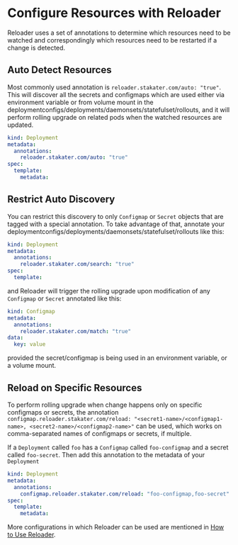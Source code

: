# Configure Resources with Reloader

Reloader uses a set of annotations to determine which resources need to be watched and correspondingly which resources need to be restarted if a change is detected.

## Auto Detect Resources

Most commonly used annotation is `reloader.stakater.com/auto: "true"`. This will discover all the secrets and configmaps which are used either via environment variable or from volume mount in the deploymentconfigs/deployments/daemonsets/statefulset/rollouts, and it will perform rolling upgrade on related pods when the watched resources are updated.

```yaml
kind: Deployment
metadata:
  annotations:
    reloader.stakater.com/auto: "true"
spec:
  template:
    metadata:
```

## Restrict Auto Discovery

You can restrict this discovery to only `Configmap` or `Secret` objects that
are tagged with a special annotation. To take advantage of that, annotate
your deploymentconfigs/deployments/daemonsets/statefulset/rollouts like this:

```yaml
kind: Deployment
metadata:
  annotations:
    reloader.stakater.com/search: "true"
spec:
  template:
```

and Reloader will trigger the rolling upgrade upon modification of any
`Configmap` or `Secret` annotated like this:

```yaml
kind: Configmap
metadata:
  annotations:
    reloader.stakater.com/match: "true"
data:
  key: value
```

provided the secret/configmap is being used in an environment variable, or a
volume mount.

## Reload on Specific Resources

To perform rolling upgrade when change happens only on specific configmaps or secrets, the annotation `configmap.reloader.stakater.com/reload: "<secret1-name>/<configmap1-name>, <secret2-name>/<configmap2-name>"` can be used, which works on comma-separated names of configmaps or secrets, if multiple.

If a `Deployment` called `foo` has a `Configmap` called `foo-configmap` and a secret called `foo-secret`. Then add this annotation to the metadata of your `Deployment`

```yaml
kind: Deployment
metadata:
  annotations:
    configmap.reloader.stakater.com/reload: "foo-configmap,foo-secret"
spec:
  template:
    metadata:
```

More configurations in which Reloader can be used are mentioned in [How to Use Reloader](https://github.com/stakater/Reloader/tree/master#how-to-use-reloader).
